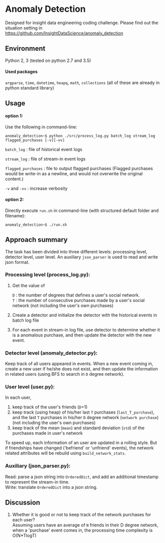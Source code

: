 # Anomaly Detection
Designed for insight data engineering coding challenge. 
Please find out the situation setting in 
https://github.com/InsightDataScience/anomaly_detection

## Environment
Python 2, 3 (tested on python 2.7 and 3.5)
#### Used packages
`argparse`, `time`, `datetime`, `heapq`, `math`, `collections` (all of these are already in python standard library)

## Usage
#### option 1:
Use the following in command-line:

    anomaly_detection~$ python ./src/process_log.py batch_log stream_log flagged_purchases [-v][-vv]

`batch_log` : file of historical event logs

`stream_log` : file of stream-in event logs

`flagged_purchases` : file to output flagged purchases (Flagged purchases would be write-in as a newline, and would not overwrite the original content.)

`-v` and `-vv` : increase verbosity

#### option 2:
Directly execute `run.sh` in command-line (with structured default folder and filename):

    anomaly_detection~$ ./run.sh

## Approach summary

The task has been divided into three different levels: processing level, detector level, user level. An auxiliary `json_parser` is used to read and write json format. 

### Processing level (process_log.py):
1. Get the value of

    `D` : the number of degrees that defines a user's social network.   
    `T` : the number of consecutive purchases made by a user's social network (not including the user's own purchases)
    
2. Create a detector and initialize the detector with the historical events in batch log file
3. For each event in stream-in log file, use detector to determine whether it is a anomalous purchase, and then update the detector with the new event.

### Detector level (anomaly_detector.py):
Keep track of all users appeared in events. When a new event coming in, create a new user if he/she does not exist, and then update the information in related users (using BFS to search in `D` degree network).

### User level (user.py):
In each user,
1. keep track of the user's friends (`D`=1)
2. keep track (using heap) of his/her last `T` purchases (`last_T_purchase`), and the last `T` purchases in his/her `D` degree network (`network purchase`) (not including the user's own purchases) 
3. keep track of the mean (`mean`) and standard deviation (`std`) of the purchases made in user's network

To speed up, each information of an user are updated in a rolling style. But if friendships have changed ('befriend' or 'unfriend' events), the network related attributes will be rebuild using `build_network_stats`.

### Auxiliary (json_parser.py):
Read: parse a json string into `OrderedDict`, and add an additional timestamp to represent the stream-in time.   
Write: translate `OrderedDict` into a json string.

## Discussion
1. Whether it is good or not to keep track of the network purchases for each user?   
Assuming users have an average of `N` friends in their D degree network, when a 'purchase' event comes in, the processing time complexity is O(N*TlogT)

